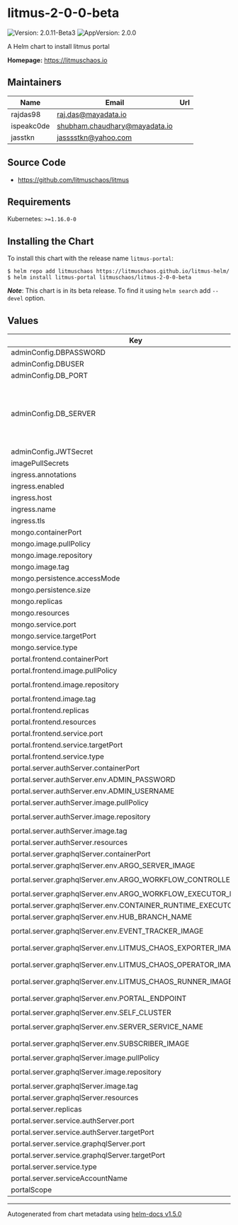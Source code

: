 # litmus-2-0-0-beta

![Version: 2.0.11-Beta3](https://img.shields.io/badge/Version-2.0.11--Beta3-informational?style=flat-square) ![AppVersion: 2.0.0](https://img.shields.io/badge/AppVersion-2.0.0-informational?style=flat-square)

A Helm chart to install litmus portal

**Homepage:** <https://litmuschaos.io>

## Maintainers

| Name       | Email                         | Url |
| ---------- | ----------------------------- | --- |
| rajdas98   | raj.das@mayadata.io           |     |
| ispeakc0de | shubham.chaudhary@mayadata.io |     |
| jasstkn    | jasssstkn@yahoo.com           |     |

## Source Code

- <https://github.com/litmuschaos/litmus>

## Requirements

Kubernetes: `>=1.16.0-0`

## Installing the Chart

To install this chart with the release name `litmus-portal`:

```console
$ helm repo add litmuschaos https://litmuschaos.github.io/litmus-helm/
$ helm install litmus-portal litmuschaos/litmus-2-0-0-beta
```

**_Note_**: This chart is in its beta release. To find it using `helm search` add `--devel` option.

## Values

| Key                                                            | Type   | Default                                                | Description                                         |
| -------------------------------------------------------------- | ------ | ------------------------------------------------------ | --------------------------------------------------- |
| adminConfig.DBPASSWORD                                         | string | `"1234"`                                               |                                                     |
| adminConfig.DBUSER                                             | string | `"admin"`                                              |                                                     |
| adminConfig.DB_PORT                                            | string | `"27017"`                                              |                                                     |
| adminConfig.DB_SERVER                                          | string | `""`                                                   | leave empty if uses Mongo DB deployed by this chart |
| adminConfig.JWTSecret                                          | string | `"litmus-portal@123"`                                  |                                                     |
| imagePullSecrets                                               | list   | `[]`                                                   |                                                     |
| ingress.annotations                                            | object | `{}`                                                   |                                                     |
| ingress.enabled                                                | bool   | `false`                                                |                                                     |
| ingress.host                                                   | string | `""`                                                   |                                                     |
| ingress.name                                                   | string | `"litmus-ingress"`                                     |                                                     |
| ingress.tls                                                    | list   | `[]`                                                   |                                                     |
| mongo.containerPort                                            | int    | `27017`                                                |                                                     |
| mongo.image.pullPolicy                                         | string | `"Always"`                                             |                                                     |
| mongo.image.repository                                         | string | `"mongo"`                                              |                                                     |
| mongo.image.tag                                                | string | `"4.2.8"`                                              |                                                     |
| mongo.persistence.accessMode                                   | string | `"ReadWriteOnce"`                                      |                                                     |
| mongo.persistence.size                                         | string | `"20Gi"`                                               |                                                     |
| mongo.replicas                                                 | int    | `1`                                                    |                                                     |
| mongo.resources                                                | object | `{}`                                                   |                                                     |
| mongo.service.port                                             | int    | `27017`                                                |                                                     |
| mongo.service.targetPort                                       | int    | `27017`                                                |                                                     |
| mongo.service.type                                             | string | `"ClusterIP"`                                          |                                                     |
| portal.frontend.containerPort                                  | int    | `8080`                                                 |                                                     |
| portal.frontend.image.pullPolicy                               | string | `"Always"`                                             |                                                     |
| portal.frontend.image.repository                               | string | `"litmuschaos/litmusportal-frontend"`                  |                                                     |
| portal.frontend.image.tag                                      | string | `"2.0.0-Beta3"`                                        |                                                     |
| portal.frontend.replicas                                       | int    | `1`                                                    |                                                     |
| portal.frontend.resources                                      | object | `{}`                                                   |                                                     |
| portal.frontend.service.port                                   | int    | `9091`                                                 |                                                     |
| portal.frontend.service.targetPort                             | int    | `8080`                                                 |                                                     |
| portal.frontend.service.type                                   | string | `"NodePort"`                                           |                                                     |
| portal.server.authServer.containerPort                         | int    | `3000`                                                 |                                                     |
| portal.server.authServer.env.ADMIN_PASSWORD                    | string | `"litmus"`                                             |                                                     |
| portal.server.authServer.env.ADMIN_USERNAME                    | string | `"admin"`                                              |                                                     |
| portal.server.authServer.image.pullPolicy                      | string | `"Always"`                                             |                                                     |
| portal.server.authServer.image.repository                      | string | `"litmuschaos/litmusportal-auth-server"`               |                                                     |
| portal.server.authServer.image.tag                             | string | `"2.0.0-Beta3"`                                        |                                                     |
| portal.server.authServer.resources                             | object | `{}`                                                   |                                                     |
| portal.server.graphqlServer.containerPort                      | int    | `8080`                                                 |                                                     |
| portal.server.graphqlServer.env.ARGO_SERVER_IMAGE              | string | `"argoproj/argocli:v2.9.3"`                            |                                                     |
| portal.server.graphqlServer.env.ARGO_WORKFLOW_CONTROLLER_IMAGE | string | `"argoproj/workflow-controller:v2.9.3"`                |                                                     |
| portal.server.graphqlServer.env.ARGO_WORKFLOW_EXECUTOR_IMAGE   | string | `"argoproj/argoexec:v2.9.3"`                           |                                                     |
| portal.server.graphqlServer.env.CONTAINER_RUNTIME_EXECUTOR     | string | `"k8sapi"`                                             |                                                     |
| portal.server.graphqlServer.env.HUB_BRANCH_NAME                | string | `"v1.13.x"`                                            |                                                     |
| portal.server.graphqlServer.env.EVENT_TRACKER_IMAGE            | string | `"litmuschaos/litmusportal-event-tracker:2.0.0-Beta3"` |                                                     |
| portal.server.graphqlServer.env.LITMUS_CHAOS_EXPORTER_IMAGE    | string | `"litmuschaos/chaos-exporter:1.13.3"`                  |                                                     |
| portal.server.graphqlServer.env.LITMUS_CHAOS_OPERATOR_IMAGE    | string | `"litmuschaos/chaos-operator:1.13.3"`                  |                                                     |
| portal.server.graphqlServer.env.LITMUS_CHAOS_RUNNER_IMAGE      | string | `"litmuschaos/chaos-runner:1.13.3"`                    |                                                     |
| portal.server.graphqlServer.env.PORTAL_ENDPOINT                | string | `"http://litmusportal-server-service:9002"`            |                                                     |
| portal.server.graphqlServer.env.SELF_CLUSTER                   | string | `"true"`                                               |                                                     |
| portal.server.graphqlServer.env.SERVER_SERVICE_NAME            | string | `"litmusportal-server-service"`                        |                                                     |
| portal.server.graphqlServer.env.SUBSCRIBER_IMAGE               | string | `"litmuschaos/litmusportal-subscriber:2.0.0-Beta3"`    |                                                     |
| portal.server.graphqlServer.image.pullPolicy                   | string | `"Always"`                                             |                                                     |
| portal.server.graphqlServer.image.repository                   | string | `"litmuschaos/litmusportal-server"`                    |                                                     |
| portal.server.graphqlServer.image.tag                          | string | `"2.0.0-Beta3"`                                        |                                                     |
| portal.server.graphqlServer.resources                          | object | `{}`                                                   |                                                     |
| portal.server.replicas                                         | int    | `1`                                                    |                                                     |
| portal.server.service.authServer.port                          | int    | `9003`                                                 |                                                     |
| portal.server.service.authServer.targetPort                    | int    | `3000`                                                 |                                                     |
| portal.server.service.graphqlServer.port                       | int    | `9002`                                                 |                                                     |
| portal.server.service.graphqlServer.targetPort                 | int    | `8080`                                                 |                                                     |
| portal.server.service.type                                     | string | `"NodePort"`                                           |                                                     |
| portal.server.serviceAccountName                               | string | `"litmus-server-account"`                              |                                                     |
| portalScope                                                    | string | `"cluster"`                                            |                                                     |

---

Autogenerated from chart metadata using [helm-docs v1.5.0](https://github.com/norwoodj/helm-docs/releases/v1.5.0)
